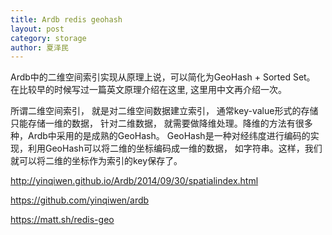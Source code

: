 ```yaml
---
title: Ardb redis geohash
layout: post
category: storage
author: 夏泽民
---
```

Ardb中的二维空间索引实现从原理上说，可以简化为GeoHash + Sorted Set。 在比较早的时候写过一篇英文原理介绍在这里, 这里用中文再介绍一次。

所谓二维空间索引， 就是对二维空间数据建立索引， 通常key-value形式的存储只能存储一维的数据， 针对二维数据， 就需要做降维处理。降维的方法有很多种，Ardb中采用的是成熟的GeoHash。 GeoHash是一种对经纬度进行编码的实现，利用GeoHash可以将二维的坐标编码成一维的数据， 如字符串。这样，我们就可以将二维的坐标作为索引的key保存了。


<!-- more -->
http://yinqiwen.github.io/Ardb/2014/09/30/spatialindex.html

https://github.com/yinqiwen/ardb

https://matt.sh/redis-geo
